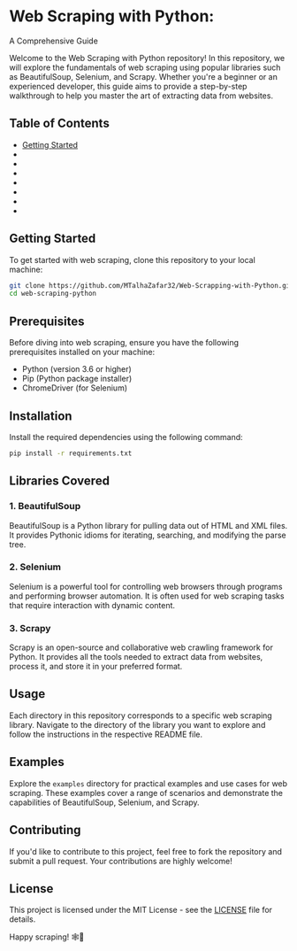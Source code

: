 # Web Scraping with Python: 
A Comprehensive Guide

Welcome to the Web Scraping with Python repository! In this repository, we will explore the fundamentals of web scraping using popular libraries such as BeautifulSoup, Selenium, and Scrapy. Whether you're a beginner or an experienced developer, this guide aims to provide a step-by-step walkthrough to help you master the art of extracting data from websites.

## Table of Contents

- [Getting Started](#getting-started)
- 
- 
- 
- 
- 
- 
- 

## Getting Started

To get started with web scraping, clone this repository to your local machine:

```bash
git clone https://github.com/MTalhaZafar32/Web-Scrapping-with-Python.git
cd web-scraping-python
```

## Prerequisites

Before diving into web scraping, ensure you have the following prerequisites installed on your machine:

- Python (version 3.6 or higher)
- Pip (Python package installer)
- ChromeDriver (for Selenium)

## Installation

Install the required dependencies using the following command:

```bash
pip install -r requirements.txt
```

## Libraries Covered

### 1. BeautifulSoup

BeautifulSoup is a Python library for pulling data out of HTML and XML files. It provides Pythonic idioms for iterating, searching, and modifying the parse tree.

### 2. Selenium

Selenium is a powerful tool for controlling web browsers through programs and performing browser automation. It is often used for web scraping tasks that require interaction with dynamic content.

### 3. Scrapy

Scrapy is an open-source and collaborative web crawling framework for Python. It provides all the tools needed to extract data from websites, process it, and store it in your preferred format.

## Usage

Each directory in this repository corresponds to a specific web scraping library. Navigate to the directory of the library you want to explore and follow the instructions in the respective README file.

## Examples

Explore the `examples` directory for practical examples and use cases for web scraping. These examples cover a range of scenarios and demonstrate the capabilities of BeautifulSoup, Selenium, and Scrapy.

## Contributing

If you'd like to contribute to this project, feel free to fork the repository and submit a pull request. Your contributions are highly welcome!

## License

This project is licensed under the MIT License - see the [LICENSE](LICENSE) file for details.

Happy scraping! 🕸️🐍
